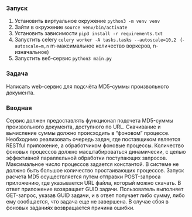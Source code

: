 ### Запуск
1. Установить виртуальное окружение `python3 -m venv venv`
2. Зайти в окружение `source venv/bin/activate`
3. Установить зависимости `pip3 install -r requirements.txt`
4. Запустить celery `celery worker -A tasks.tasks --autoscale=10,2
` (`-autoscale=m,n` m-максимальное количество воркеров, n-изначальное)
5. Запустить веб-сервис `python3 main.py`
### Задача
Написать web-сервис для подсчёта MD5-суммы произвольного документа.
### Вводная
Сервис должен предоставлять функционал подсчета MD5-суммы
произвольного документа, доступного по URL. Скачивание и вычисление суммы
должно происходить в “фоновом” процессе.
Необходимо реализовать очередь задач, где поставщиком является RESTful
приложение, а обработчиком фоновые процессы. Количество фоновых процессов
должно масштабироваться динамически, с целью эффективной параллельной
обработки поступающих запросов. Максимальное число процессов задается
константой. В системе не должно быть большое количество простаивающих
процессов.
Запуск расчета MD5 осуществляется путем отправки POST-запроса
приложению, где указывается URL файла, который можно скачать. В ответ
приложение возвращает GUID задачи.
Пользователь выполняет GET-запрос, указав GUID задачи, и в ответ получает
либо сумму, либо ему сообщается, что задача еще не завершена. В случае сбоя в
фоновых заданиях возвращается причина ошибки.